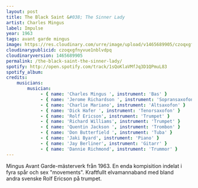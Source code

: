 ```yaml
---
layout: post
title: The Black Saint &#038; The Sinner Lady
artist: Charles Mingus
label: Impulse
year: 1963
tags: avant garde mingus
image: https://res.cloudinary.com/urre/image/upload/v1465689905/czoqxgfnyvue1nblvdpq.png
cloudinarypublicid: czoqxgfnyvue1nblvdpq
cloudinaryversion: 1465689905
permalink: /the-black-saint-the-sinner-lady/
spotify: http://open.spotify.com/track/1sQoKlaVMfJq3D1QPmuL83
spotify_album: 
credits:
    musicians:
        musician:
             - { name: 'Charles Mingus ', instrument: 'Bas' }
             - { name: 'Jerome Richardson ', instrument: 'Sopransaxofon' }
             - { name: 'Charlie Mariano', instrument: 'Altsaxofon' }
             - { name: 'Dick Hafer ', instrument: 'Tenorsaxofon' }
             - { name: 'Rolf Ericson', instrument: 'Trumpet' }
             - { name: 'Richard Williams', instrument: 'Trumpet' }
             - { name: 'Quentin Jackson ', instrument: 'Trombon' }
             - { name: 'Don Butterfield ', instrument: 'Tuba' }
             - { name: 'Jaki Byard', instrument: 'Piano' }
             - { name: 'Jay Berliner', instrument: 'Gitarr' }
             - { name: 'Dannie Richmond', instrument: 'Trummor' }
---
```


Mingus Avant Garde-mästerverk från 1963. En enda kompisition indelat i fyra spår och sex "movements". Kraftfullt elvamannaband med bland andra svenske Rolf Ericson på trumpet.